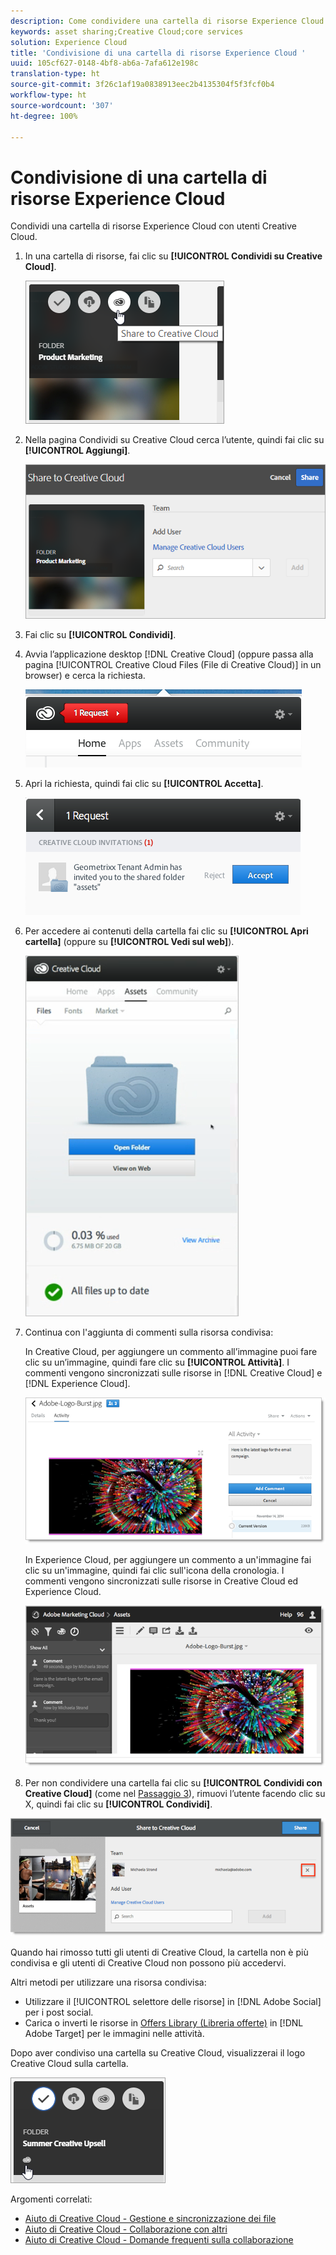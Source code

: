 ```yaml
---
description: Come condividere una cartella di risorse Experience Cloud con utenti Creative Cloud.
keywords: asset sharing;Creative Cloud;core services
solution: Experience Cloud
title: 'Condivisione di una cartella di risorse Experience Cloud '
uuid: 105cf627-0148-4bf8-ab6a-7afa612e198c
translation-type: ht
source-git-commit: 3f26c1af19a0838913eec2b4135304f5f3fcf0b4
workflow-type: ht
source-wordcount: '307'
ht-degree: 100%

---
```



# Condivisione di una cartella di risorse Experience Cloud

Condividi una cartella di risorse Experience Cloud con utenti Creative Cloud.

1. In una cartella di risorse, fai clic su **[!UICONTROL Condividi su Creative Cloud]**.

   ![Risultato passaggio](assets/asset-share-cc.png)
1. Nella pagina Condividi su Creative Cloud cerca l’utente, quindi fai clic su **[!UICONTROL Aggiungi]**.

   ![](assets/asset-share-cc-page.png)

1. Fai clic su **[!UICONTROL Condividi]**.
1. Avvia l’applicazione desktop [!DNL Creative Cloud] (oppure passa alla pagina [!UICONTROL Creative Cloud Files (File di Creative Cloud)] in un browser) e cerca la richiesta.

   ![](assets/cc_share_request.png)
1. Apri la richiesta, quindi fai clic su **[!UICONTROL Accetta]**.

   ![Risultato passaggio](assets/cc_share_accept.png)
1. Per accedere ai contenuti della cartella fai clic su **[!UICONTROL Apri cartella]** (oppure su **[!UICONTROL Vedi sul web]**).

   ![Risultato passaggio](assets/creative_cloud_open_folder.png)
1. Continua con l&#39;aggiunta di commenti sulla risorsa condivisa:

   In Creative Cloud, per aggiungere un commento all’immagine puoi fare clic su un’immagine, quindi fare clic su **[!UICONTROL Attività]**. I commenti vengono sincronizzati sulle risorse in [!DNL Creative Cloud] e [!DNL Experience Cloud].

   ![](assets/asset_comment_cc.png)

   In Experience Cloud, per aggiungere un commento a un&#39;immagine fai clic su un&#39;immagine, quindi fai clic sull&#39;icona della cronologia. I commenti vengono sincronizzati sulle risorse in Creative Cloud ed Experience Cloud.

   ![](assets/asset_comment_mac.png)

1. Per non condividere una cartella fai clic su **[!UICONTROL Condividi con Creative Cloud]** (come nel [Passaggio 3](../experience-cloud-assets/t-share-creative-cloud.md#step_BA17CFA185284641A9B878BA29551996)), rimuovi l’utente facendo clic su X, quindi fai clic su **[!UICONTROL Condividi]**.

![](assets/asset_remove_user.png)

Quando hai rimosso tutti gli utenti di Creative Cloud, la cartella non è più condivisa e gli utenti di Creative Cloud non possono più accedervi.

Altri metodi per utilizzare una risorsa condivisa:

* Utilizzare il [!UICONTROL selettore delle risorse] in [!DNL Adobe Social] per i post social.
* Carica o inverti le risorse in [Offers Library (Libreria offerte)](https://docs.adobe.com/help/it-IT/target/using/experiences/offers/manage-content.html) in [!DNL Adobe Target] per le immagini nelle attività.

Dopo aver condiviso una cartella su Creative Cloud, visualizzerai il logo Creative Cloud sulla cartella.

![](assets/asset-cc-logo.png)

Argomenti correlati:

* [Aiuto di Creative Cloud - Gestione e sincronizzazione dei file](https://helpx.adobe.com/it/creative-cloud/help/sync-files.html)
* [Aiuto di Creative Cloud - Collaborazione con altri](https://helpx.adobe.com/it/creative-cloud/help/collaboration.html)
* [Aiuto di Creative Cloud - Domande frequenti sulla collaborazione](https://helpx.adobe.com/it/creative-cloud/help/collaboration-faq.html)
